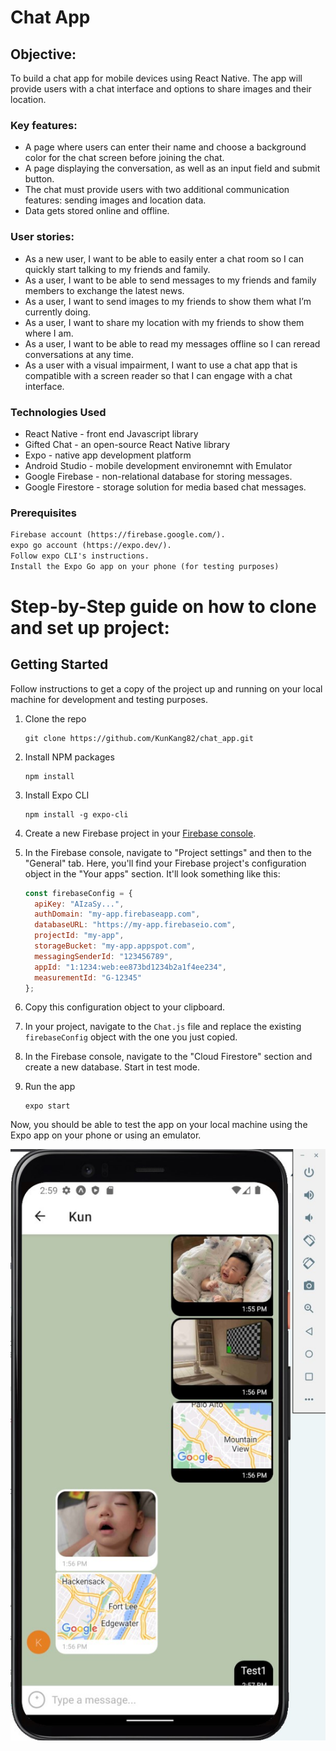 # Chat App

## Objective:

To build a chat app for mobile devices using React Native.
The app will provide users with a chat interface and options to share images and their location.

### Key features:

- A page where users can enter their name and choose a background color for the chat screen before joining the chat.
- A page displaying the conversation, as well as an input field and submit button.
- The chat must provide users with two additional communication features: sending images and location data.
- Data gets stored online and offline.

### User stories:

- As a new user, I want to be able to easily enter a chat room so I can quickly start talking to my friends and family.
- As a user, I want to be able to send messages to my friends and family members to exchange the latest news.
- As a user, I want to send images to my friends to show them what I’m currently doing.
- As a user, I want to share my location with my friends to show them where I am.
- As a user, I want to be able to read my messages offline so I can reread conversations at any time.
- As a user with a visual impairment, I want to use a chat app that is compatible with a screen reader so that I can engage with a chat interface.

### Technologies Used 

- React Native - front end Javascript library
- Gifted Chat - an open-source React Native library
- Expo - native app development platform
- Android Studio - mobile development environemnt with Emulator
- Google Firebase - non-relational database for storing messages. 
- Google Firestore - storage solution for media based chat messages. 

### Prerequisites
```markdown
Firebase account (https://firebase.google.com/).
expo go account (https://expo.dev/).
Follow expo CLI's instructions.
Install the Expo Go app on your phone (for testing purposes)
```
# Step-by-Step guide on how to clone and set up project:
## Getting Started
Follow instructions to get a copy of the project up and running on your local machine for development and testing purposes.  
  
1. Clone the repo
   ```
   git clone https://github.com/KunKang82/chat_app.git
   ```
2. Install NPM packages
   ```
   npm install
   ```
3. Install Expo CLI
   ```
   npm install -g expo-cli
   ```
4. Create a new Firebase project in your [Firebase console](https://console.firebase.google.com/). 

5. In the Firebase console, navigate to "Project settings" and then to the "General" tab. Here, you'll find your Firebase project's configuration object in the "Your apps" section. It'll look something like this:

   ```javascript
   const firebaseConfig = {
     apiKey: "AIzaSy...",
     authDomain: "my-app.firebaseapp.com",
     databaseURL: "https://my-app.firebaseio.com",
     projectId: "my-app",
     storageBucket: "my-app.appspot.com",
     messagingSenderId: "123456789",
     appId: "1:1234:web:ee873bd1234b2a1f4ee234",
     measurementId: "G-12345"
   };
   ```
   
6. Copy this configuration object to your clipboard.

7. In your project, navigate to the `Chat.js` file and replace the existing `firebaseConfig` object with the one you just copied.

8. In the Firebase console, navigate to the "Cloud Firestore" section and create a new database. Start in test mode.

9. Run the app
   ```
   expo start
   ```

Now, you should be able to test the app on your local machine using the Expo app on your phone or using an emulator.

![screenshot](ChatAppSS.jpg)